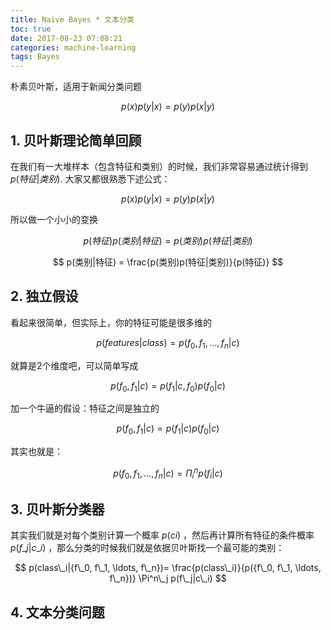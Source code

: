```yaml
---
title: Naive Bayes * 文本分类
toc: true
date: 2017-08-23 07:08:21
categories: machine-learning
tags: Bayes
---
```


朴素贝叶斯，适用于新闻分类问题

$$
p(x)p(y|x) = p(y)p(x|y)
$$

<!-- more -->

## 1. 贝叶斯理论简单回顾

在我们有一大堆样本（包含特征和类别）的时候，我们非常容易通过统计得到  $p(特征|类别)$.
大家又都很熟悉下述公式：

$$
p(x)p(y|x) = p(y)p(x|y)
$$

所以做一个小小的变换

$$
p(特征)p(类别|特征) = p(类别)p(特征|类别)
$$

$$
p(类别|特征) = \frac{p(类别)p(特征|类别)}{p(特征)}
$$

## 2. 独立假设

看起来很简单，但实际上，你的特征可能是很多维的

$$
p(features|class) = p({f_0, f_1, \ldots ,f_n}|c)
$$

就算是2个维度吧，可以简单写成

$$
p({f_0, f_1}|c) = p(f_1|c, f_0)p(f_0|c)
$$

加一个牛逼的假设：特征之间是独立的

$$
p({f_0, f_1}|c) = p(f_1|c)p(f_0|c)
$$

其实也就是：

$$
p({f_0, f_1, \ldots, f_n}|c) = \Pi^n_i p(f_i|c)
$$

## 3. 贝叶斯分类器

其实我们就是对每个类别计算一个概率 $p(ci)$ ，然后再计算所有特征的条件概率 $p(f\_j|c\_i)$ ，那么分类的时候我们就是依据贝叶斯找一个最可能的类别：

$$
p(class\_i|{f\_0, f\_1, \ldots, f\_n})= \frac{p(class\_i)}{p({f\_0, f\_1, \ldots, f\_n})} \Pi^n\_j p(f\_j|c\_i)
$$

## 4. 文本分类问题

<script type="text/x-mathjax-config">
  MathJax.Hub.Config({
    extensions: ["tex2jax.js"],
    jax: ["input/TeX"],
    tex2jax: {
      inlineMath: [ ['$','$'], ['\\(','\\)'] ],
      displayMath: [ ['$$','$$']],
      processEscapes: true
    }
  });
</script>
<script type="text/javascript" src="https://cdn.mathjax.org/mathjax/latest/MathJax.js?config=TeX-AMS_HTML,http://myserver.com/MathJax/config/local/local.js">
</script>